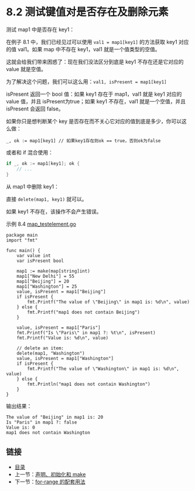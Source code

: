 # 8.2 测试键值对是否存在及删除元素

测试 map1 中是否存在 key1：

在例子 8.1 中，我们已经见过可以使用 `val1 = map1[key1]` 的方法获取 key1 对应的值 val1。如果 map 中不存在 key1，val1 就是一个值类型的空值。

这就会给我们带来困惑了：现在我们没法区分到底是 key1 不存在还是它对应的 value 就是空值。

为了解决这个问题，我们可以这么用：`val1, isPresent = map1[key1]`

isPresent 返回一个 bool 值：如果 key1 存在于 map1，val1 就是 key1 对应的 value 值，并且 isPresent为true；如果 key1 不存在，val1 就是一个空值，并且 isPresent 会返回 false。

如果你只是想判断某个 key 是否存在而不关心它对应的值到底是多少，你可以这么做：


	_, ok := map1[key1] // 如果key1存在则ok == true，否则ok为false


或者和 if 混合使用：

```go
if _, ok := map1[key1]; ok {
	// ...
}
```

从 map1 中删除 key1：

直接 `delete(map1, key1)` 就可以。

如果 key1 不存在，该操作不会产生错误。

示例 8.4 [map_testelement.go](examples/chapter_8/map_testelement.go)


	package main
	import "fmt"
	
	func main() {
		var value int
		var isPresent bool
	
		map1 := make(map[string]int)
		map1["New Delhi"] = 55
		map1["Beijing"] = 20
		map1["Washington"] = 25
		value, isPresent = map1["Beijing"]
		if isPresent {
			fmt.Printf("The value of \"Beijing\" in map1 is: %d\n", value)
		} else {
			fmt.Printf("map1 does not contain Beijing")
		}
	
		value, isPresent = map1["Paris"]
		fmt.Printf("Is \"Paris\" in map1 ?: %t\n", isPresent)
		fmt.Printf("Value is: %d\n", value)
	
		// delete an item:
		delete(map1, "Washington")
		value, isPresent = map1["Washington"]
		if isPresent {
			fmt.Printf("The value of \"Washington\" in map1 is: %d\n", value)
		} else {
			fmt.Println("map1 does not contain Washington")
		}
	}


输出结果：

	The value of "Beijing" in map1 is: 20
	Is "Paris" in map1 ?: false
	Value is: 0
	map1 does not contain Washington

## 链接

- [目录](directory.md)
- 上一节：[声明、初始化和 make](08.1.md)
- 下一节：[for-range 的配套用法](08.3.md)
